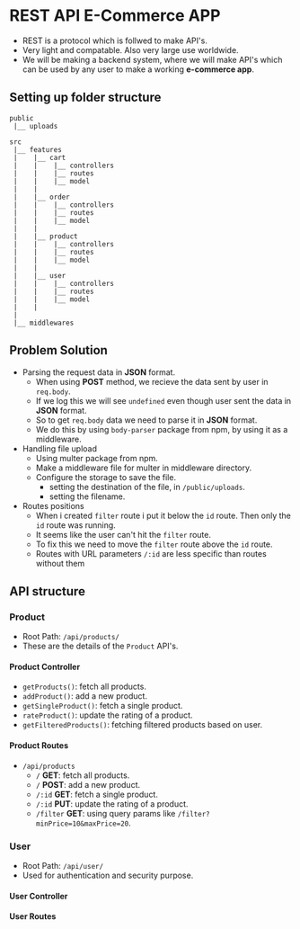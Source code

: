# REST API E-Commerce APP

- REST is a protocol which is follwed to make API's.
- Very light and compatable. Also very large use worldwide.
- We will be making a backend system, where we will make API's which can be used by any user to make a working **e-commerce app**.

## Setting up folder structure

```
public
 |__ uploads

src
 |__ features
 |    |__ cart
 |    |    |__ controllers
 |    |    |__ routes
 |    |    |__ model
 |    |
 |    |__ order
 |    |    |__ controllers
 |    |    |__ routes
 |    |    |__ model
 |    |
 |    |__ product
 |    |    |__ controllers
 |    |    |__ routes
 |    |    |__ model
 |    |
 |    |__ user
 |    |    |__ controllers
 |    |    |__ routes
 |    |    |__ model
 |    |
 |
 |__ middlewares
```

## Problem Solution

- Parsing the request data in **JSON** format.
  - When using **POST** method, we recieve the data sent by user in `req.body`.
  - If we log this we will see `undefined` even though user sent the data in **JSON** format.
  - So to get `req.body` data we need to parse it in **JSON** format.
  - We do this by using `body-parser` package from npm, by using it as a middleware.
- Handling file upload
  - Using multer package from npm.
  - Make a middleware file for multer in middleware directory.
  - Configure the storage to save the file.
    - setting the destination of the file, in `/public/uploads`.
    - setting the filename.
- Routes positions
  - When i created `filter` route i put it below the `id` route. Then only the `id` route was running.
  - It seems like the user can't hit the `filter` route.
  - To fix this we need to move the `filter` route above the `id` route.
  - Routes with URL parameters `/:id` are less specific than routes without them

## API structure

### Product

- Root Path: `/api/products/`
- These are the details of the `Product` API's.

#### Product Controller

- `getProducts()`: fetch all products.
- `addProduct()`: add a new product.
- `getSingleProduct()`: fetch a single product.
- `rateProduct()`: update the rating of a product.
- `getFilteredProducts()`: fetching filtered products based on user.

#### Product Routes

- `/api/products`
  - `/` **GET**: fetch all products.
  - `/` **POST**: add a new product.
  - `/:id` **GET**: fetch a single product.
  - `/:id` **PUT**: update the rating of a product.
  - `/filter` **GET**: using query params like `/filter?minPrice=10&maxPrice=20`.

### User

- Root Path: `/api/user/`
- Used for authentication and security purpose.

#### User Controller

#### User Routes
